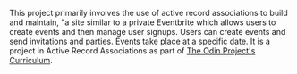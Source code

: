 This project primarily involves the use of active record associations to build and maintain, "a site similar to a private Eventbrite which allows users to create events and then manage user signups. Users can create events and send invitations and parties. Events take place at a specific date.
It is a project in Active Record Associations as part of [The Odin Project's Curriculum](https://www.theodinproject.com/lessons/ruby-on-rails-private-events#solutions).